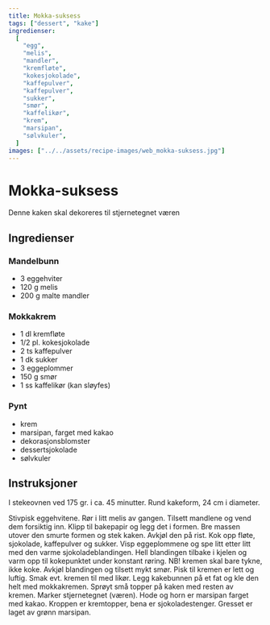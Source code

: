 ```yaml
---
title: Mokka-suksess
tags: ["dessert", "kake"]
ingredienser:
  [
    "egg",
    "melis",
    "mandler",
    "kremfløte",
    "kokesjokolade",
    "kaffepulver",
    "kaffepulver",
    "sukker",
    "smør",
    "kaffelikør",
    "krem",
    "marsipan",
    "sølvkuler",
  ]
images: ["../../assets/recipe-images/web_mokka-suksess.jpg"]
---
```


# Mokka-suksess

Denne kaken skal dekoreres til stjernetegnet væren

## Ingredienser

### Mandelbunn

- 3 eggehviter
- 120 g melis
- 200 g malte mandler

### Mokkakrem

- 1 dl kremfløte
- 1/2 pl. kokesjokolade
- 2 ts kaffepulver
- 1 dk sukker
- 3 eggeplommer
- 150 g smør
- 1 ss kaffelikør (kan sløyfes)

### Pynt

- krem
- marsipan, farget med kakao
- dekorasjonsblomster
- dessertsjokolade
- sølvkuler

## Instruksjoner

I stekeovnen ved 175 gr. i ca. 45 minutter. Rund kakeform, 24 cm i diameter.

Stivpisk eggehvitene. Rør i litt melis av gangen. Tilsett mandlene og vend dem forsiktig inn. Klipp til bakepapir og legg det i formen. Bre massen utover den smurte formen og stek kaken. Avkjøl den på rist. Kok opp fløte, sjokolade, kaffepulver og sukker. Visp eggeplommene og spe litt etter litt med den varme sjokoladeblandingen. Hell blandingen tilbake i kjelen og varm opp til kokepunktet under konstant røring. NB! kremen skal bare tykne, ikke koke. Avkjøl blandingen og tilsett mykt smør. Pisk til kremen er lett og luftig. Smak evt. kremen til med likør. Legg kakebunnen på et fat og kle den helt med mokkakremen. Sprøyt små topper på kaken med resten av kremen. Marker stjernetegnet (væren). Hode og horn er marsipan farget med kakao. Kroppen er kremtopper, bena er sjokoladestenger. Gresset er laget av grønn marsipan.
